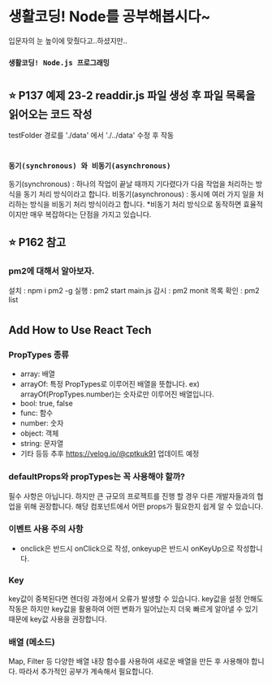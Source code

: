 # 생활코딩! Node를 공부해봅시다~

입문자의 눈 높이에 맞췄다고..하셨지만..

### `생활코딩! Node.js 프로그래밍`

#

## ⭐️ P137 예제 23-2 readdir.js 파일 생성 후 파일 목록을 읽어오는 코드 작성
testFolder 경로를 './data' 에서 './../data' 수정 후 작동 

#

### `동기(synchronous) 와 비동기(asynchronous)`
동기(synchronous) : 하나의 작업이 끝날 때까지 기다렸다가 다음 작업을 처리하는 방식을 동기 처리 방식이라고 합니다.
비동기(asynchronous) : 동시에 여러 가지 일을 처리하는 방식을 비동기 처리 방식이라고 합니다.
*비동기 처리 방식으로 동작하면 효율적이지만 매우 복잡하다는 단점을 가지고 있습니다.
## ⭐️ P162 참고



### pm2에 대해서 알아보자.
설치 : npm i pm2 -g 
실행 : pm2 start main.js
감시 : pm2 monit
목록 확인 : pm2 list

#

## Add How to Use React Tech

### PropTypes 종류
* array: 배열
* arrayOf: 특정 PropTypes로 이루어진 배열을 뜻합니다. ex) arrayOf(PropTypes.number)는 숫자로만 이루어진 배열입니다.
* bool: true, false
* func: 함수
* number: 숫자
* object: 객체
* string: 문자열
* 기타 등등 추후 https://velog.io/@cptkuk91 업데이트 예정

### defaultProps와 propTypes는 꼭 사용해야 할까?
필수 사항은 아닙니다. 하지만 큰 규모의 프로젝트를 진행 할 경우 다른 개발자들과의 협업을 위해 권장합니다. 해당 컴포넌트에서 어떤 props가 필요한지 쉽게 알 수 있습니다.

### 이벤트 사용 주의 사항
* onclick은 반드시 onClick으로 작성, onkeyup은 반드시 onKeyUp으로 작성합니다.

### Key
key값이 중복된다면 렌더링 과정에서 오류가 발생할 수 있습니다. key값을 설정 안해도 작동은 하지만 key값을 활용하여 어떤 변화가 일어났는지 더욱 빠르게 알아낼 수 있기 때문에 key값 사용을 권장합니다.

### 배열 (메소드)
Map, Filter 등 다양한 배열 내장 함수를 사용하여 새로운 배열을 만든 후 사용해야 합니다. 따라서 추가적인 공부가 계속해서 필요합니다.

